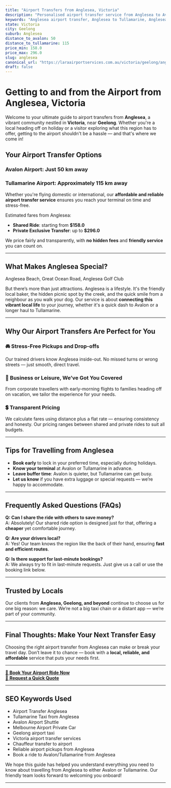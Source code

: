 ```yaml
---
title: "Airport Transfers from Anglesea, Victoria"
description: "Personalised airport transfer service from Anglesea to Avalon and Tullamarine airports. Enjoy a smooth, affordable ride with us!"
keywords: "Anglesea airport transfer, Anglesea to Tullamarine, Anglesea to Avalon, airport taxi Anglesea, private airport transfer Anglesea, shared ride Anglesea, Anglesea transfers, airport shuttle Anglesea, book Anglesea airport taxi, affordable Anglesea airport transfer, Anglesea airport transfer service, airport transfer Geelong, airport transfer Melbourne, Melbourne airport taxi, airport transfers Victoria, Tullamarine airport shuttle, Avalon airport transfers, Melbourne private transfer, airport transport services Melbourne"
state: Victoria
city: Geelong
suburb: Anglesea
distance_to_avalon: 50
distance_to_tullamarine: 115
price_min: 158.0
price_max: 296.0
slug: anglesea
canonical_url: "https://laraairportservices.com.au/victoria/geelong/anglesea/"
draft: false
---
```


# Getting to and from the Airport from Anglesea, Victoria

Welcome to your ultimate guide to airport transfers from **Anglesea**, a vibrant community nestled in **Victoria**, near **Geelong**. Whether you're a local heading off on holiday or a visitor exploring what this region has to offer, getting to the airport shouldn't be a hassle — and that's where we come in!

## Your Airport Transfer Options

### Avalon Airport: Just 50 km away  
### Tullamarine Airport: Approximately 115 km away

Whether you're flying domestic or international, our **affordable and reliable airport transfer service** ensures you reach your terminal on time and stress-free.

Estimated fares from Anglesea:
- **Shared Ride**: starting from **$158.0**
- **Private Exclusive Transfer**: up to **$296.0**

We price fairly and transparently, with **no hidden fees** and **friendly service** you can count on.

---

## What Makes Anglesea Special?

Anglesea Beach, Great Ocean Road, Anglesea Golf Club

But there’s more than just attractions. Anglesea is a lifestyle. It's the friendly local baker, the hidden picnic spot by the creek, and the quick smile from a neighbour as you walk your dog. Our service is about **connecting this vibrant local life** to your journey, whether it's a quick dash to Avalon or a longer haul to Tullamarine.

---

## Why Our Airport Transfers Are Perfect for You

### 🚘 Stress-Free Pickups and Drop-offs
Our trained drivers know Anglesea inside-out. No missed turns or wrong streets — just smooth, direct travel.

### 💼 Business or Leisure, We’ve Got You Covered
From corporate travellers with early-morning flights to families heading off on vacation, we tailor the experience for your needs.

### 💲 Transparent Pricing
We calculate fares using distance plus a flat rate — ensuring consistency and honesty. Our pricing ranges between shared and private rides to suit all budgets.

---

## Tips for Travelling from Anglesea

- **Book early** to lock in your preferred time, especially during holidays.
- **Know your terminal** at Avalon or Tullamarine in advance.
- **Leave buffer time**: Avalon is quieter, but Tullamarine can get busy.
- **Let us know** if you have extra luggage or special requests — we’re happy to accommodate.

---

## Frequently Asked Questions (FAQs)

**Q: Can I share the ride with others to save money?**  
A: Absolutely! Our shared ride option is designed just for that, offering a **cheaper** yet comfortable journey.

**Q: Are your drivers local?**  
A: Yes! Our team knows the region like the back of their hand, ensuring **fast and efficient routes**.

**Q: Is there support for last-minute bookings?**  
A: We always try to fit in last-minute requests. Just give us a call or use the booking link below.

---

## Trusted by Locals

Our clients from **Anglesea, Geelong, and beyond** continue to choose us for one big reason: we care. We’re not a big taxi chain or a distant app — we’re part of your community.

---

## Final Thoughts: Make Your Next Transfer Easy

Choosing the right airport transfer from Anglesea can make or break your travel day. Don’t leave it to chance — book with a **local, reliable, and affordable** service that puts your needs first.

---

[📅 **Book Your Airport Ride Now**](https://laraairportservices.square.site/s/appointments)  
[📧 **Request a Quick Quote**](https://laraairportservices.square.site/contact-us)

---

## SEO Keywords Used
- Airport Transfer Anglesea
- Tullamarine Taxi from Anglesea
- Avalon Airport Shuttle
- Melbourne Airport Private Car
- Geelong airport taxi
- Victoria airport transfer services
- Chauffeur transfer to airport
- Reliable airport pickups from Anglesea
- Book a ride to Avalon/Tullamarine from Anglesea

We hope this guide has helped you understand everything you need to know about travelling from Anglesea to either Avalon or Tullamarine. Our friendly team looks forward to welcoming you onboard!

---
